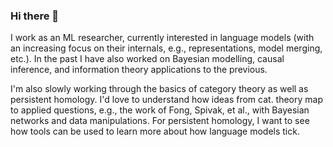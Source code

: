 ### Hi there 👋


I work as an ML researcher, currently interested in language models (with an increasing focus on their internals, e.g., representations, model merging, etc.). In the past I have also worked on Bayesian modelling, causal inference, and information theory applications to the previous. 

I'm also slowly working through the basics of category theory as well as persistent homology. I'd love to understand how ideas from cat. theory map to applied questions, e.g., the work of Fong, Spivak, et al., with Bayesian networks and data manipulations. For persistent homology, I want to see how tools can be used to learn more about how language models tick. 

<!--
**kgourgou/kgourgou** is a ✨ _special_ ✨ repository because its `README.md` (this file) appears on your GitHub profile.

Here are some ideas to get you started:

- 🔭 I’m currently working on ...
- 🌱 I’m currently learning ...
- 👯 I’m looking to collaborate on ...
- 🤔 I’m looking for help with ...
- 💬 Ask me about ...
- 📫 How to reach me: ...
- 😄 Pronouns: ...
- ⚡ Fun fact: ...
-->
